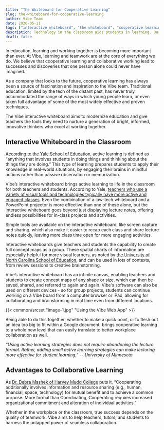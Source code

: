 ```yaml
---
title: "The Whiteboard for Cooperative Learning"
slug: the-whiteboard-for-cooperative-learning
author: Vibe Team
date: 2020-05-11
tags: ["interactive whiteboard", "the whiteboard", "cooperative learning"]
description: Technology in the classroom aids students in learning. Our interactive whiteboards can be used by teachers in the classroom to express ideas and concepts to students. These smart boards are well-suited for STEM classrooms that exist to engage and challenge students in learning.
draft: false
---
```






In education, learning and working together is becoming more important than ever. At Vibe, learning and teamwork are at the core of everything we do. We believe that cooperative learning and collaborative working lead to successes and discoveries that one person alone could never have imagined.

As a company that looks to the future, cooperative learning has always been a source of fascination and inspiration to the Vibe team. Traditional education, limited by the tech of the distant past, has never truly accommodated the range of ways in which young people learn, or even taken full advantage of some of the most widely effective and proven techniques. 

The Vibe interactive whiteboard aims to modernize education and give teachers the tools they need to nurture a generation of bright, informed, innovative thinkers who excel at working together.


## Interactive Whiteboard in the Classroom

[According to the Yale School of Education](https://poorvucenter.yale.edu/ActiveLearning), active learning is defined as “anything that involves students in doing things and thinking about the things they are doing.” This type of learning prepares students to apply their knowledge in real-world situations, by engaging their brains in mindful actions rather than passive observation or memorization.

Vibe’s interactive whiteboard brings active learning to life in the classroom for both teachers and students. According to Yale, [teachers who use a variety of visual tools and technologies typically have more active and engaged classes](https://poorvucenter.yale.edu/WhiteboardsChalkboards). Even the combination of a low-tech whiteboard and a PowerPoint projector is more effective than one of these alone, but the interactive whiteboard goes beyond just displaying lecture notes, offering endless possibilities for in-class projects and activities.

Simple tools are available on the interactive whiteboard, like screen capture and sharing, which also make it easier to recap each class and share lecture notes quickly, leaving more class time open for more engaging activities.

Interactive whiteboards give teachers and students the capability to create full concept maps as a group. These spatial charts of information are especially helpful for more visual learners, as noted by [the University of North Carolina School of Education](https://learningcenter.unc.edu/tips-and-tools/using-concept-maps/), and can be used in lots of contexts, from review sessions to creative brainstorming.

Vibe’s interactive whiteboard has an infinite canvas, enabling teachers and students to create concept maps of any shape or size, which can then be saved, shared, and referred to again and again. Vibe's software can also be used on different devices - so for group projects, students can continue working on a Vibe board from a computer browser or iPad, allowing for collaborating and brainstorming in real time even from different locations.


{{< common/srcset "image-1.jpg" "Using the Vibe Web App" >}}


Being able to do this together, whether to make a quick point, or to flesh out an idea too big to fit within a Google document, brings cooperative learning to a whole new level that can easily translate to better workplace collaboration as well.

*“Using active learning strategies does not require abandoning the lecture format. Rather, adding small active learning strategies can make lecturing more effective for student learning.”* 
*-- University of Minnesota* 



## Advantages to Collaborative Learning

As [Dr. Debra Mashek of Harvey Mudd College](https://www.psychologytoday.com/us/blog/relationships-intimate-and-more/201602/collaboration-its-not-what-you-think) puts it, “Cooperating additionally involves information and resource sharing (e.g., human, financial, space, technology) for mutual benefit and to achieve a common purpose. More formal than Coordinating, Cooperating requires increased organizational commitment and alteration of individual activities.” 

Whether in the workplace or the classroom, true success depends on the quality of teamwork. Vibe aims to help teachers, tutors, and students to harness the untapped power of seamless collaboration.
